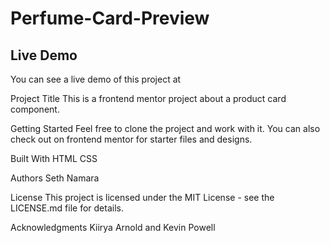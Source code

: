 # Perfume-Card-Preview

## Live Demo

You can see a live demo of this project at 

Project Title
This is a frontend mentor project about a product card component.

Getting Started
Feel free to clone the project and work with it.
You can also check out on frontend mentor for starter files and designs.

Built With
HTML
CSS

Authors
Seth Namara

License
This project is licensed under the MIT License - see the LICENSE.md file for details.

Acknowledgments
Kiirya Arnold and
Kevin Powell
